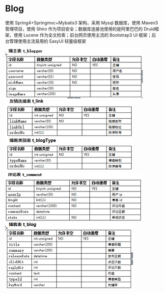 # Blog
使用 Spring4+Springmvc+Mybatis3 架构，采用 Mysql 数据库，使用 Maven3 管理项目，使用 Shiro 作为项目安全；数据库连接池使用的是阿里巴巴的 Druid框  架，使用 Lucene 作为全文检索；前台网页使用主流的 Bootstrap3 UI 框架；后台管理使用主流易用的 EasyUI 轻量级框架<br>

![](https://github.com/yuanxiaobo/Blog/raw/master/picture/2.png)
![](https://github.com/yuanxiaobo/Blog/raw/master/picture/3.png)<br>
![](https://github.com/yuanxiaobo/Blog/raw/master/picture/4.png)
![](https://github.com/yuanxiaobo/Blog/raw/master/picture/5.png)<br>
![](https://github.com/yuanxiaobo/Blog/raw/master/picture/6.png)

